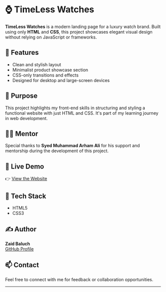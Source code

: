 # ⌚ TimeLess Watches

**TimeLess Watches** is a modern landing page for a luxury watch brand. Built using only **HTML** and **CSS**, this project showcases elegant visual design without relying on JavaScript or frameworks.

## 🌟 Features

- Clean and stylish layout  
- Minimalist product showcase section  
- CSS-only transitions and effects  
- Designed for desktop and large-screen devices  

## 🎯 Purpose

This project highlights my front-end skills in structuring and styling a functional website with just HTML and CSS. It's part of my learning journey in web development.

## 🧑‍🏫 Mentor

Special thanks to **Syed Muhammad Arham Ali** for his support and mentorship during the development of this project.

## 🔗 Live Demo

👉 [View the Website](https://zaid-baluch.github.io/TimeLess-Watches/)

## 📂 Tech Stack

- HTML5  
- CSS3  

## ✍️ Author

**Zaid Baluch**  
[GitHub Profile](https://github.com/zaid-baluch)

## 📫 Contact

Feel free to connect with me for feedback or collaboration opportunities.

---

